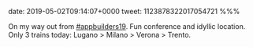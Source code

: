 date: 2019-05-02T09:14:07+0000
tweet: 1123878322017054721
%%%

On my way out from [#appbuilders19](https://twitter.com/hashtag/appbuilders19). Fun conference and idyllic location. Only 3 trains today: Lugano &gt; Milano &gt; Verona &gt; Trento.
